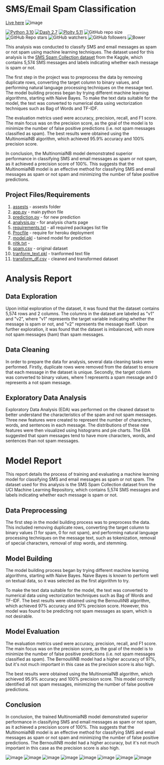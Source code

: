 # SMS/Email Spam Classification
[Live here](https://spamyfire-cpg56matbq-em.a.run.app/model-report)
![image](https://user-images.githubusercontent.com/40932902/213201019-8a0126cd-8bac-4b2c-9905-a36be6cd0d4a.png)



[![Python 3.10](https://img.shields.io/badge/python-3.10-blue.svg)](https://www.python.org/downloads/release/python-310/)
[![Dash 2.7](https://img.shields.io/badge/Dash-2.7-blue)](https://dash.plotly.com/)
[![Plolty 5.11](https://img.shields.io/badge/Plotly-5.11-blue)](https://pypi.org/project/plotly/)
![GitHub repo size](https://img.shields.io/github/repo-size/santos-k/SMS-SPAM-Classifier?logo=github) 
![GitHub Repo stars](https://img.shields.io/github/stars/santos-k/SMS-SPAM-Classifier?style=social) 
![GitHub watchers](https://img.shields.io/github/watchers/santos-k/SMS-SPAM-Classifier?style=social) 
![GitHub followers](https://img.shields.io/github/followers/santos-k?style=social) 
![Bower](https://img.shields.io/bower/l/flask) 

This analysis was conducted to classify SMS and email messages as spam or not spam using machine learning techniques. The dataset used for this analysis is the [SMS Spam Collection dataset](https://www.kaggle.com/datasets/uciml/sms-spam-collection-dataset) from the Kaggle, which contains 5,574 SMS messages and labels indicating whether each message is spam or not.

The first step in the project was to preprocess the data by removing duplicate rows, converting the target column to binary values, and performing natural language processing techniques on the message text. The model building process began by trying different machine learning algorithms, starting with Naive Bayes. To make the text data suitable for the model, the text was converted to numerical data using vectorization techniques such as Bag of Words and TF-IDF.

The evaluation metrics used were accuracy, precision, recall, and F1 score. The main focus was on the precision score, as the goal of the model is to minimize the number of false positive predictions (i.e. not spam messages classified as spam). The best results were obtained using the MultinomialNB algorithm, which achieved 95.9% accuracy and 100% precision score.

In conclusion, the MultinomialNB model demonstrated superior performance in classifying SMS and email messages as spam or not spam, as it achieved a precision score of 100%. This suggests that the MultinomialNB model is an effective method for classifying SMS and email messages as spam or not spam and minimizing the number of false positive predictions.

## Project Files/Requirements
1. [assests](https://github.com/santos-k/SMS-SPAM-Classifier/tree/main/assets) - assests folder
2. [app.py](https://github.com/santos-k/SMS-SPAM-Classifier/tree/main/app.py) - main python file
3. [prediction.py](https://github.com/santos-k/SMS-SPAM-Classifier/tree/main/prediction.py) - for new prediction 
4. [analysis.py](https://github.com/santos-k/SMS-SPAM-Classifier/tree/main/analysis.py) - for analysis charts page
5. [requirements.txt](https://github.com/santos-k/SMS-SPAM-Classifier/tree/main/requirements.txt) - all required packages list file
6. [Procfile](https://github.com/santos-k/SMS-SPAM-Classifier/tree/main/Procfile) - require for heroku deployment
7. [model.pkl](https://github.com/santos-k/SMS-SPAM-Classifier/tree/main/model.pkl) - tained model for prediction
8. [nltk.txt](https://github.com/santos-k/SMS-SPAM-Classifier/tree/main/nltk.txt) - 
9. [spam.csv](https://github.com/santos-k/SMS-SPAM-Classifier/tree/main/spam.csv) - original dataset
10. [tranform_text.pkl](https://github.com/santos-k/SMS-SPAM-Classifier/tree/main/transform_text.pkl) - tranformed text file
11. [transform_df.csv](https://github.com/santos-k/SMS-SPAM-Classifier/tree/main/transformed_df.csv) - cleaned and transformed dataset

# Analysis Report

## **Data Exploration**
Upon initial exploration of the dataset, it was found that the dataset contains 5,574 rows and 2 columns. The columns in the dataset are labeled as "v1" and "v2", where "v1" represents the target variable indicating whether the message is spam or not, and "v2" represents the message itself. Upon further exploration, it was found that the dataset is imbalanced, with more not spam messages (ham) than spam messages.

## Data Cleaning
In order to prepare the data for analysis, several data cleaning tasks were performed. Firstly, duplicate rows were removed from the dataset to ensure that each message in the dataset is unique. Secondly, the target column was converted to binary values, where 1 represents a spam message and 0 represents a not spam message.

## Exploratory Data Analysis
Exploratory Data Analysis (EDA) was performed on the cleaned dataset to better understand the characteristics of the spam and not spam messages. Three new features were created to represent the number of characters, words, and sentences in each message. The distributions of these new features were then visualized using histograms and pie charts. The EDA suggested that spam messages tend to have more characters, words, and sentences than not spam messages.

# Model Report
This report details the process of training and evaluating a machine learning model for classifying SMS and email messages as spam or not spam. The dataset used for this analysis is the SMS Spam Collection dataset from the UCI Machine Learning Repository, which contains 5,574 SMS messages and labels indicating whether each message is spam or not.

## Data Preprocessing
The first step in the model building process was to preprocess the data. This included removing duplicate rows, converting the target column to binary values (1 for spam, 0 for not spam), and performing natural language processing techniques on the message text, such as tokenization, removal of special characters, removal of stop words, and stemming.

## Model Building
The model building process began by trying different machine learning algorithms, starting with Naive Bayes. Naive Bayes is known to perform well on textual data, so it was selected as the first algorithm to try.

To make the text data suitable for the model, the text was converted to numerical data using vectorization techniques such as Bag of Words and TF-IDF. The best results were obtained using the BernoulliNB algorithm, which achieved 97% accuracy and 97% precision score. However, this model was found to be predicting not spam messages as spam, which is not desirable.

## Model Evaluation
The evaluation metrics used were accuracy, precision, recall, and F1 score. The main focus was on the precision score, as the goal of the model is to minimize the number of false positive predictions (i.e. not spam messages classified as spam). The BernoulliNB model had a higher accuracy of 97%, but it's not much important in this case as the precision score is also high.

The best results were obtained using the MultinomialNB algorithm, which achieved 95.9% accuracy and 100% precision score. This model correctly identified all not spam messages, minimizing the number of false positive predictions.

## Conclusion
In conclusion, the trained MultinomialNB model demonstrated superior performance in classifying SMS and email messages as spam or not spam, as it achieved a precision score of 100%. This suggests that the MultinomialNB model is an effective method for classifying SMS and email messages as spam or not spam and minimizing the number of false positive predictions. The BernoulliNB model had a higher accuracy, but it's not much important in this case as the precision score is also high.



![image](https://user-images.githubusercontent.com/40932902/168224057-d1391cf8-f9ef-4d37-9a8b-25d9d7cdeb80.png)
![image](https://user-images.githubusercontent.com/40932902/168224199-f36dfa2e-8f23-4309-b604-be9ce3db65c8.png)
![image](https://user-images.githubusercontent.com/40932902/168224261-6293c592-b206-499e-ae4d-05093d9c6d53.png)
![image](https://user-images.githubusercontent.com/40932902/168224307-c08a0b2d-b729-444e-a936-5fccc2999b77.png)
![image](https://user-images.githubusercontent.com/40932902/168224407-226b8d53-4a89-42e5-9ce5-4e4af45c807b.png)
![image](https://user-images.githubusercontent.com/40932902/168224541-0163716d-6b0b-4f0b-ae0d-9a37e64ac811.png)
![image](https://user-images.githubusercontent.com/40932902/168224573-460fe25b-19a8-4fdc-81aa-54cd4792688b.png)
![image](https://user-images.githubusercontent.com/40932902/168224663-03d74fb7-400a-4045-9452-b2152ecd0152.png)
